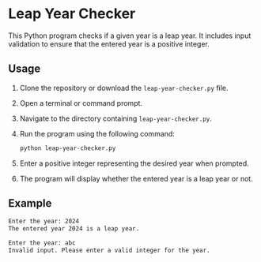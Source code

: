 # Leap Year Checker

This Python program checks if a given year is a leap year. It includes input validation to ensure that the entered year is a positive integer.

## Usage

1. Clone the repository or download the `leap-year-checker.py` file.
2. Open a terminal or command prompt.
3. Navigate to the directory containing `leap-year-checker.py`.
4. Run the program using the following command:

    ```bash
    python leap-year-checker.py
    ```

5. Enter a positive integer representing the desired year when prompted.
6. The program will display whether the entered year is a leap year or not.

## Example

```bash
Enter the year: 2024
The entered year 2024 is a leap year.

Enter the year: abc
Invalid input. Please enter a valid integer for the year.
